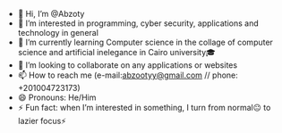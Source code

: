 - 👋 Hi, I’m @Abzoty
- 👀 I’m interested in programming, cyber security, applications and technology in general
- 🌱 I’m currently learning Computer science in the collage of computer science and artificial inelegance in Cairo university🎓
- 💞️ I’m looking to collaborate on any applications or websites
- 📫 How to reach me (e-mail:abzootyy@gmail.com // phone: +201004723173)
- 😄 Pronouns: He/Him
- ⚡ Fun fact: when I’m interested in something, I turn from normal😐 to lazier focus⚡

<!---
Abzoty/Abzoty is a ✨ special ✨ repository because its `README.md` (this file) appears on your GitHub profile.
You can click the Preview link to take a look at your changes.
--->
